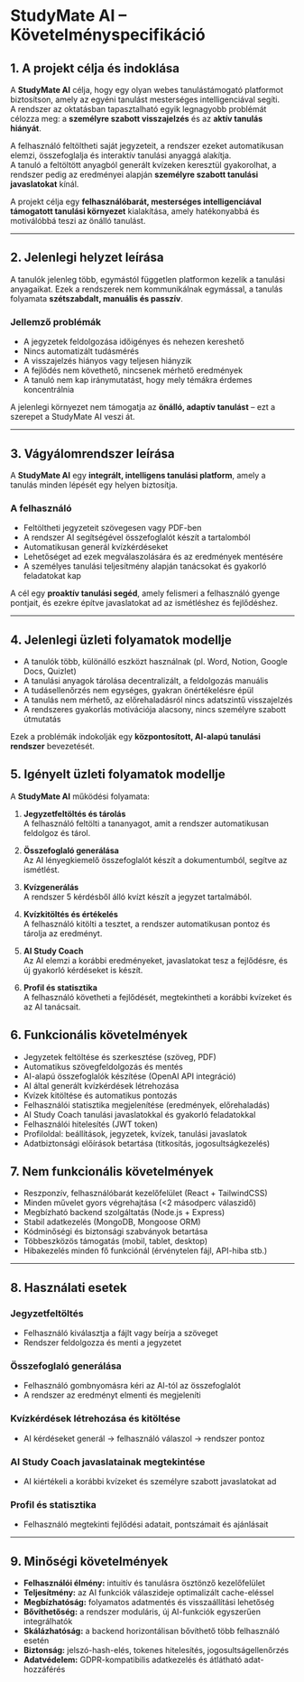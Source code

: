 # StudyMate AI – Követelményspecifikáció

## 1. A projekt célja és indoklása

A **StudyMate AI** célja, hogy egy olyan webes tanulástámogató platformot biztosítson, amely az egyéni tanulást mesterséges intelligenciával segíti.  
A rendszer az oktatásban tapasztalható egyik legnagyobb problémát célozza meg: a **személyre szabott visszajelzés** és az **aktív tanulás hiányát**.

A felhasználó feltöltheti saját jegyzeteit, a rendszer ezeket automatikusan elemzi, összefoglalja és interaktív tanulási anyaggá alakítja.  
A tanuló a feltöltött anyagból generált kvízeken keresztül gyakorolhat, a rendszer pedig az eredményei alapján **személyre szabott tanulási javaslatokat** kínál.

A projekt célja egy **felhasználóbarát, mesterséges intelligenciával támogatott tanulási környezet** kialakítása, amely hatékonyabbá és motiválóbbá teszi az önálló tanulást.

---

## 2. Jelenlegi helyzet leírása

A tanulók jelenleg több, egymástól független platformon kezelik a tanulási anyagaikat. Ezek a rendszerek nem kommunikálnak egymással, a tanulás folyamata **szétszabdalt, manuális és passzív**.

### Jellemző problémák
- A jegyzetek feldolgozása időigényes és nehezen kereshető  
- Nincs automatizált tudásmérés  
- A visszajelzés hiányos vagy teljesen hiányzik  
- A fejlődés nem követhető, nincsenek mérhető eredmények  
- A tanuló nem kap iránymutatást, hogy mely témákra érdemes koncentrálnia  

A jelenlegi környezet nem támogatja az **önálló, adaptív tanulást** – ezt a szerepet a StudyMate AI veszi át.

---

## 3. Vágyálomrendszer leírása

A **StudyMate AI** egy **integrált, intelligens tanulási platform**, amely a tanulás minden lépését egy helyen biztosítja.

### A felhasználó
- Feltöltheti jegyzeteit szövegesen vagy PDF-ben  
- A rendszer AI segítségével összefoglalót készít a tartalomból  
- Automatikusan generál kvízkérdéseket  
- Lehetőséget ad ezek megválaszolására és az eredmények mentésére  
- A személyes tanulási teljesítmény alapján tanácsokat és gyakorló feladatokat kap  

A cél egy **proaktív tanulási segéd**, amely felismeri a felhasználó gyenge pontjait, és ezekre építve javaslatokat ad az ismétléshez és fejlődéshez.

---

## 4. Jelenlegi üzleti folyamatok modellje

- A tanulók több, különálló eszközt használnak (pl. Word, Notion, Google Docs, Quizlet)  
- A tanulási anyagok tárolása decentralizált, a feldolgozás manuális  
- A tudásellenőrzés nem egységes, gyakran önértékelésre épül  
- A tanulás nem mérhető, az előrehaladásról nincs adatszintű visszajelzés  
- A rendszeres gyakorlás motivációja alacsony, nincs személyre szabott útmutatás  

Ezek a problémák indokolják egy **központosított, AI-alapú tanulási rendszer** bevezetését.

## 5. Igényelt üzleti folyamatok modellje

A **StudyMate AI** működési folyamata:

1. **Jegyzetfeltöltés és tárolás**  
   A felhasználó feltölti a tananyagot, amit a rendszer automatikusan feldolgoz és tárol.  

2. **Összefoglaló generálása**  
   Az AI lényegkiemelő összefoglalót készít a dokumentumból, segítve az ismétlést.  

3. **Kvízgenerálás**  
   A rendszer 5 kérdésből álló kvízt készít a jegyzet tartalmából.  

4. **Kvízkitöltés és értékelés**  
   A felhasználó kitölti a tesztet, a rendszer automatikusan pontoz és tárolja az eredményt.  

5. **AI Study Coach**  
   Az AI elemzi a korábbi eredményeket, javaslatokat tesz a fejlődésre, és új gyakorló kérdéseket is készít.  

6. **Profil és statisztika**  
   A felhasználó követheti a fejlődését, megtekintheti a korábbi kvízeket és az AI tanácsait.


## 6. Funkcionális követelmények

- Jegyzetek feltöltése és szerkesztése (szöveg, PDF)  
- Automatikus szövegfeldolgozás és mentés  
- AI-alapú összefoglalók készítése (OpenAI API integráció)  
- AI által generált kvízkérdések létrehozása  
- Kvízek kitöltése és automatikus pontozás  
- Felhasználói statisztika megjelenítése (eredmények, előrehaladás)  
- AI Study Coach tanulási javaslatokkal és gyakorló feladatokkal  
- Felhasználói hitelesítés (JWT token)  
- Profiloldal: beállítások, jegyzetek, kvízek, tanulási javaslatok  
- Adatbiztonsági előírások betartása (titkosítás, jogosultságkezelés)

## 7. Nem funkcionális követelmények

- Reszponzív, felhasználóbarát kezelőfelület (React + TailwindCSS)  
- Minden művelet gyors végrehajtása (<2 másodperc válaszidő)  
- Megbízható backend szolgáltatás (Node.js + Express)  
- Stabil adatkezelés (MongoDB, Mongoose ORM)  
- Kódminőségi és biztonsági szabványok betartása  
- Többeszközös támogatás (mobil, tablet, desktop)  
- Hibakezelés minden fő funkciónál (érvénytelen fájl, API-hiba stb.)

---

## 8. Használati esetek

### Jegyzetfeltöltés
- Felhasználó kiválasztja a fájlt vagy beírja a szöveget  
- Rendszer feldolgozza és menti a jegyzetet  

### Összefoglaló generálása
- Felhasználó gombnyomásra kéri az AI-tól az összefoglalót  
- A rendszer az eredményt elmenti és megjeleníti  

### Kvízkérdések létrehozása és kitöltése
- AI kérdéseket generál → felhasználó válaszol → rendszer pontoz  

### AI Study Coach javaslatainak megtekintése
- AI kiértékeli a korábbi kvízeket és személyre szabott javaslatokat ad  

### Profil és statisztika
- Felhasználó megtekinti fejlődési adatait, pontszámait és ajánlásait

---

## 9. Minőségi követelmények

- **Felhasználói élmény:** intuitív és tanulásra ösztönző kezelőfelület  
- **Teljesítmény:** az AI funkciók válaszideje optimalizált cache-eléssel  
- **Megbízhatóság:** folyamatos adatmentés és visszaállítási lehetőség  
- **Bővíthetőség:** a rendszer moduláris, új AI-funkciók egyszerűen integrálhatók  
- **Skálázhatóság:** a backend horizontálisan bővíthető több felhasználó esetén  
- **Biztonság:** jelszó-hash-elés, tokenes hitelesítés, jogosultságellenőrzés  
- **Adatvédelem:** GDPR-kompatibilis adatkezelés és átlátható adat-hozzáférés

